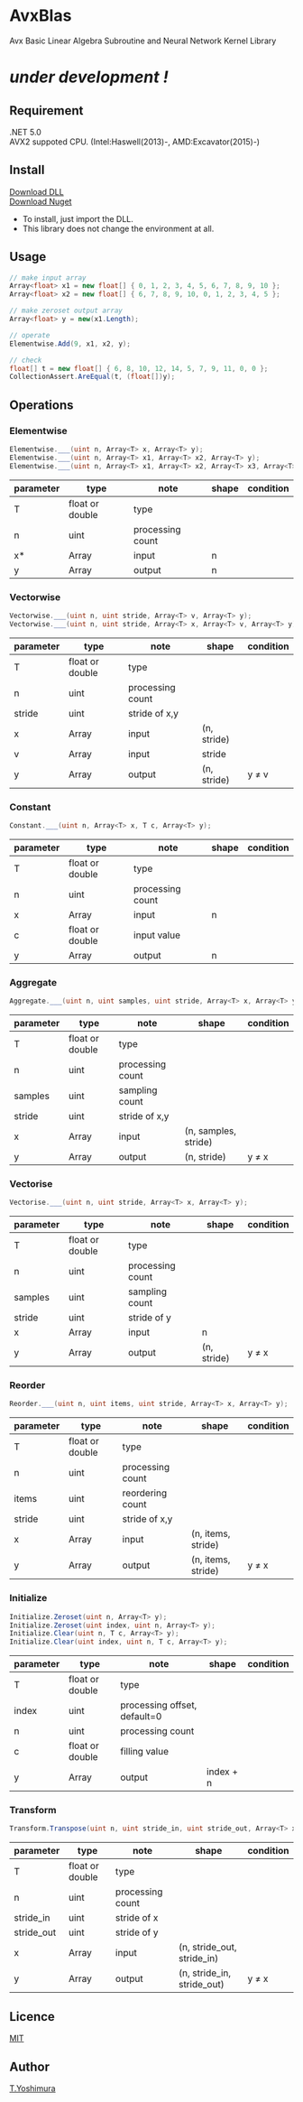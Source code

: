 # AvxBlas
 Avx Basic Linear Algebra Subroutine and Neural Network Kernel Library

# *under development !*

## Requirement
.NET 5.0  
AVX2 suppoted CPU. (Intel:Haswell(2013)-, AMD:Excavator(2015)-)

## Install

[Download DLL](https://github.com/tk-yoshimura/AvxBlas/releases)  
[Download Nuget](https://www.nuget.org/packages/tyoshimura.avxblas.ode/)  

- To install, just import the DLL.
- This library does not change the environment at all.

## Usage

```csharp
// make input array
Array<float> x1 = new float[] { 0, 1, 2, 3, 4, 5, 6, 7, 8, 9, 10 };
Array<float> x2 = new float[] { 6, 7, 8, 9, 10, 0, 1, 2, 3, 4, 5 };

// make zeroset output array
Array<float> y = new(x1.Length);

// operate
Elementwise.Add(9, x1, x2, y);

// check
float[] t = new float[] { 6, 8, 10, 12, 14, 5, 7, 9, 11, 0, 0 };
CollectionAssert.AreEqual(t, (float[])y);
```

## Operations

### Elementwise

```csharp
Elementwise.___(uint n, Array<T> x, Array<T> y);
Elementwise.___(uint n, Array<T> x1, Array<T> x2, Array<T> y);
Elementwise.___(uint n, Array<T> x1, Array<T> x2, Array<T> x3, Array<T> y);
```

|parameter|type|note|shape|condition|
|---|---|---|---|---|
|T|float or double|type|||
|n|uint|processing count|||
|x*|Array|input|n||
|y|Array|output|n||

### Vectorwise

```csharp
Vectorwise.___(uint n, uint stride, Array<T> v, Array<T> y);
Vectorwise.___(uint n, uint stride, Array<T> x, Array<T> v, Array<T> y);
```

|parameter|type|note|shape|condition|
|---|---|---|---|---|
|T|float or double|type|||
|n|uint|processing count|||
|stride|uint|stride of x,y|||
|x|Array|input|(n, stride)||
|v|Array|input|stride||
|y|Array|output|(n, stride)|y &ne; v|

### Constant

```csharp
Constant.___(uint n, Array<T> x, T c, Array<T> y);
```

|parameter|type|note|shape|condition|
|---|---|---|---|---|
|T|float or double|type|||
|n|uint|processing count|||
|x|Array|input|n||
|c|float or double|input value|||
|y|Array|output|n||

### Aggregate

```csharp
Aggregate.___(uint n, uint samples, uint stride, Array<T> x, Array<T> y);
```

|parameter|type|note|shape|condition|
|---|---|---|---|---|
|T|float or double|type|||
|n|uint|processing count|||
|samples|uint|sampling count|||
|stride|uint|stride of x,y|||
|x|Array|input|(n, samples, stride)||
|y|Array|output|(n, stride)|y &ne; x|

### Vectorise

```csharp
Vectorise.___(uint n, uint stride, Array<T> x, Array<T> y);
```

|parameter|type|note|shape|condition|
|---|---|---|---|---|
|T|float or double|type|||
|n|uint|processing count|||
|samples|uint|sampling count|||
|stride|uint|stride of y|||
|x|Array|input|n||
|y|Array|output|(n, stride)|y &ne; x|

### Reorder

```csharp
Reorder.___(uint n, uint items, uint stride, Array<T> x, Array<T> y);
```

|parameter|type|note|shape|condition|
|---|---|---|---|---|
|T|float or double|type|||
|n|uint|processing count|||
|items|uint|reordering count|||
|stride|uint|stride of x,y|||
|x|Array|input|(n, items, stride)||
|y|Array|output|(n, items, stride)|y &ne; x|

### Initialize

```csharp
Initialize.Zeroset(uint n, Array<T> y);
Initialize.Zeroset(uint index, uint n, Array<T> y);
Initialize.Clear(uint n, T c, Array<T> y);
Initialize.Clear(uint index, uint n, T c, Array<T> y);
```

|parameter|type|note|shape|condition|
|---|---|---|---|---|
|T|float or double|type|||
|index|uint|processing offset, default=0|||
|n|uint|processing count|||
|c|float or double|filling value|||
|y|Array|output|index + n||

### Transform

```csharp
Transform.Transpose(uint n, uint stride_in, uint stride_out, Array<T> x, Array<T> y);
```

|parameter|type|note|shape|condition|
|---|---|---|---|---|
|T|float or double|type|||
|n|uint|processing count|||
|stride_in|uint|stride of x|||
|stride_out|uint|stride of y|||
|x|Array|input|(n, stride_out, stride_in)||
|y|Array|output|(n, stride_in, stride_out)|y &ne; x|

## Licence
[MIT](https://github.com/tk-yoshimura/AvxBlas/blob/main/LICENSE)

## Author

[T.Yoshimura](https://github.com/tk-yoshimura)
